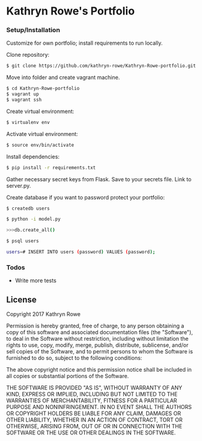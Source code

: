 # Kathryn Rowe's Portfolio

### Setup/Installation

Customize for own portfolio; install requirements to run locally.

Clone repository:

```sh
$ git clone https://github.com/kathryn-rowe/Kathryn-Rowe-portfolio.git
```
Move into folder and create vagrant machine.

```sh
$ cd Kathryn-Rowe-portfolio
$ vagrant up
$ vagrant ssh
```
Create virtual environment:

```sh
$ virtualenv env
```
Activate virtual environment:
```sh
$ source env/bin/activate
```
Install dependencies:
```sh
$ pip install -r requirements.txt
```
Gather necessary secret keys from Flask. Save to your secrets file. Link to server.py.

Create database if you want to password protect your portfolio:

```sh
$ createdb users
```
```sh
$ python -i model.py
```
```sh
>>>db.create_all() 
```
```sh
$ psql users
```
```sh
users=# INSERT INTO users (password) VALUES (password);
```
### Todos

 - Write more tests

License
----

Copyright 2017 Kathryn Rowe

Permission is hereby granted, free of charge, to any person obtaining a copy of this software and associated documentation files (the "Software"), to deal in the Software without restriction, including without limitation the rights to use, copy, modify, merge, publish, distribute, sublicense, and/or sell copies of the Software, and to permit persons to whom the Software is furnished to do so, subject to the following conditions:

The above copyright notice and this permission notice shall be included in all copies or substantial portions of the Software.

THE SOFTWARE IS PROVIDED "AS IS", WITHOUT WARRANTY OF ANY KIND, EXPRESS OR IMPLIED, INCLUDING BUT NOT LIMITED TO THE WARRANTIES OF MERCHANTABILITY, FITNESS FOR A PARTICULAR PURPOSE AND NONINFRINGEMENT. IN NO EVENT SHALL THE AUTHORS OR COPYRIGHT HOLDERS BE LIABLE FOR ANY CLAIM, DAMAGES OR OTHER LIABILITY, WHETHER IN AN ACTION OF CONTRACT, TORT OR OTHERWISE, ARISING FROM, OUT OF OR IN CONNECTION WITH THE SOFTWARE OR THE USE OR OTHER DEALINGS IN THE SOFTWARE.


[//]: # (These are reference links used in the body of this note and get stripped out when the markdown processor does its job. There is no need to format nicely because it shouldn't be seen. Thanks SO - http://stackoverflow.com/questions/4823468/store-comments-in-markdown-syntax)


